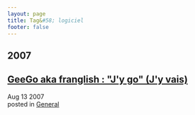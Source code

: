 ```yaml
---
layout: page
title: Tag&#58; logiciel
footer: false
---
```


<div id="blog-archives" class="category">
<h2>2007</h2>

<article>
<h1><a href="/2007/08/13/geego-aka-franglish-jy-go-jy-vais/index.html">GeeGo aka franglish : "J'y go" (J'y vais)</a></h1>
<time datetime="2007-08-13T00:00:00-06:00" pubdate><span class='month'>Aug</span> <span class='day'>13</span> <span class='year'>2007</span></time>
<footer>
<span class="categories">posted in 
<a href='/categories/general/'>General</a></span>
</footer>
</article>
</div>
